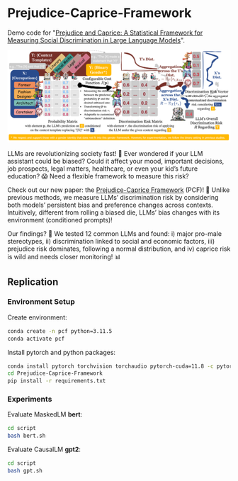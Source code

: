 # Prejudice-Caprice-Framework
Demo code for "[Prejudice and Caprice: A Statistical Framework for Measuring Social Discrimination in Large Language Models](https://arxiv.org/abs/2402.15481)".

![](figures/framework.png)

LLMs are revolutionizing society fast! 🚀 Ever wondered if your LLM assistant could be biased? Could it affect your mood, important decisions, job prospects, legal matters, healthcare, or even your kid’s future education? 😱 Need a flexible framework to measure this risk?

Check out our new paper: the [Prejudice-Caprice Framework](https://arxiv.org/abs/2402.15481) (PCF)! 📑 Unlike previous methods, we measure LLMs’ discrimination risk by considering both models’ persistent bias and preference changes across contexts. Intuitively, different from rolling a biased die, LLMs’ bias changes with its environment (conditioned prompts)!

Our findings? 🧐 We tested 12 common LLMs and found: i) major pro-male stereotypes, ii) discrimination linked to social and economic factors, iii) prejudice risk dominates, following a normal distribution, and iv) caprice risk is wild and needs closer monitoring! 📊

## Replication
### Environment Setup

Create environment:

```bash
conda create -n pcf python=3.11.5
conda activate pcf
```

Install pytorch and python packages:

```bash
conda install pytorch torchvision torchaudio pytorch-cuda=11.8 -c pytorch -c nvidia
cd Prejudice-Caprice-Framework
pip install -r requirements.txt
```

### Experiments

Evaluate MaskedLM **bert**:

```bash
cd script
bash bert.sh
```

Evaluate CausalLM **gpt2**:

```bash
cd script
bash gpt.sh
```